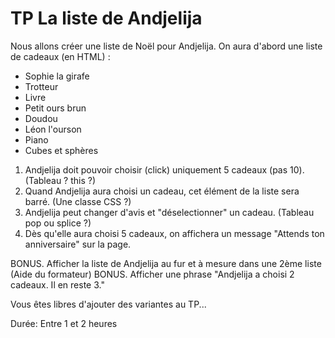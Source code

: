# TP La liste de Andjelija

Nous allons créer une liste de Noël pour Andjelija. On aura d'abord une liste de cadeaux (en HTML) :

- Sophie la girafe
- Trotteur
- Livre
- Petit ours brun
- Doudou
- Léon l'ourson
- Piano
- Cubes et sphères

1. Andjelija doit pouvoir choisir (click) uniquement 5 cadeaux (pas 10). (Tableau ? this ?)
2. Quand Andjelija aura choisi un cadeau, cet élément de la liste sera barré. (Une classe CSS ?)
3. Andjelija peut changer d'avis et "déselectionner" un cadeau. (Tableau pop ou splice ?)
4. Dès qu'elle aura choisi 5 cadeaux, on affichera un message "Attends ton anniversaire" sur la page.

BONUS. Afficher la liste de Andjelija au fur et à mesure dans une 2ème liste (Aide du formateur)
BONUS. Afficher une phrase "Andjelija a choisi 2 cadeaux. Il en reste 3."

Vous êtes libres d'ajouter des variantes au TP...

Durée: Entre 1 et 2 heures
